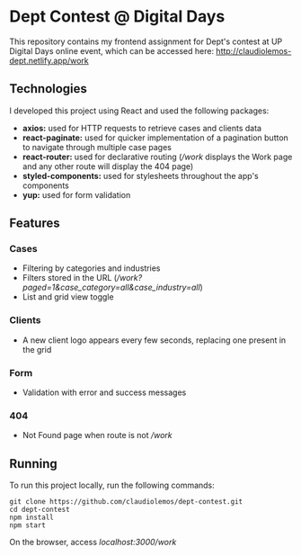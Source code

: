 # Dept Contest @ Digital Days

This repository contains my frontend assignment for Dept's contest at UP Digital Days online event, which can be accessed here: http://claudiolemos-dept.netlify.app/work

## Technologies

I developed this project using React and used the following packages:

* **axios:** used for HTTP requests to retrieve cases and clients data
* **react-paginate:** used for quicker implementation of a pagination button to navigate through multiple case pages
* **react-router:** used for declarative routing (*/work* displays the Work page and any other route will display the 404 page) 
* **styled-components:** used for stylesheets throughout the  app's components
* **yup:** used for form validation

## Features

### Cases
* Filtering by categories and industries
* Filters stored in the URL (*/work?paged=1&case\_category=all&case\_industry=all*)
* List and grid view toggle

### Clients
* A new client logo appears every few seconds, replacing one present in the grid 

### Form
* Validation with error and success messages

### 404
* Not Found page when route is not */work*

## Running

To run this project locally, run the following commands:
```
git clone https://github.com/claudiolemos/dept-contest.git
cd dept-contest
npm install
npm start
```

On the browser, access *localhost:3000/work*